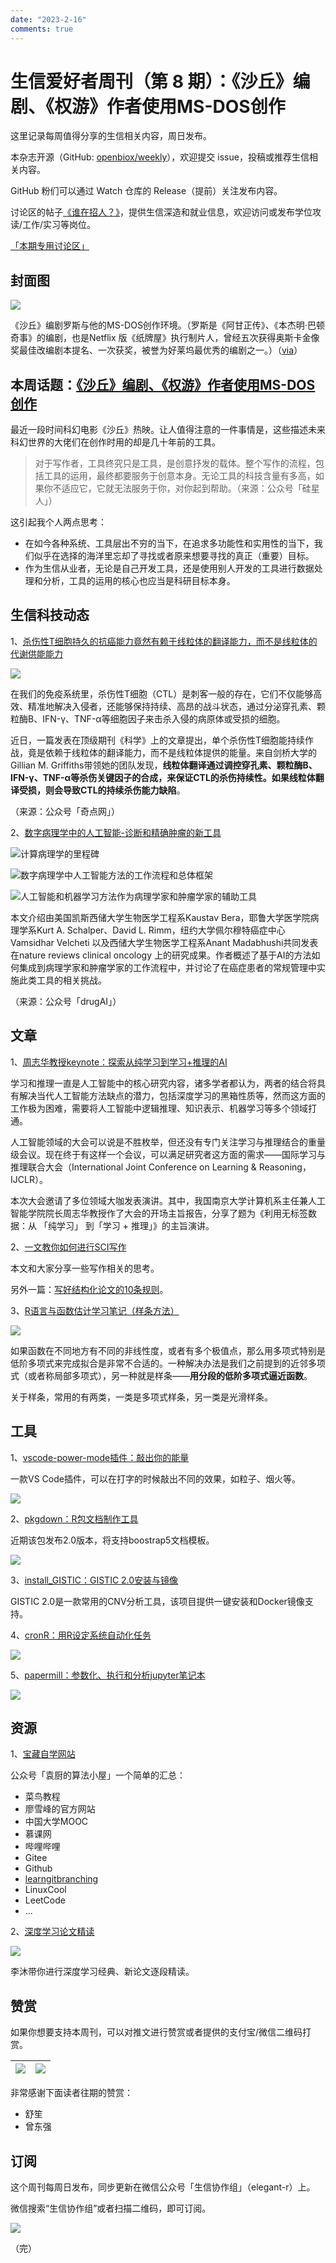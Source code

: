 ```yaml
---
date: "2023-2-16"
comments: true
---
```


# 生信爱好者周刊（第 8 期）：《沙丘》编剧、《权游》作者使用MS-DOS创作

这里记录每周值得分享的生信相关内容，周日发布。

本杂志开源（GitHub: [openbiox/weekly](https://github.com/openbiox/weekly)），欢迎提交 issue，投稿或推荐生信相关内容。

GitHub 粉们可以通过 Watch 仓库的 Release（提前）关注发布内容。

讨论区的帖子[《谁在招人？》](https://github.com/openbiox/weekly/issues/2)，提供生信深造和就业信息，欢迎访问或发布学位攻读/工作/实习等岗位。

[「本期专用讨论区」](https://github.com/openbiox/weekly/issues/223)

## 封面图


![](https://gitee.com/ShixiangWang/ImageCollection/raw/master/2021-11-7/1636269416867-image.png)

《沙丘》编剧罗斯与他的MS-DOS创作环境。（罗斯是《阿甘正传》、《本杰明·巴顿奇事》的编剧，也是Netflix 版《纸牌屋》执行制片人，曾经五次获得奥斯卡金像奖最佳改编剧本提名、一次获奖，被誉为好莱坞最优秀的编剧之一。）（[via](https://mp.weixin.qq.com/s/sXt4w8ei4RCxrg3PKV1tTA)）

## 本周话题：[《沙丘》编剧、《权游》作者使用MS-DOS创作](https://mp.weixin.qq.com/s/sXt4w8ei4RCxrg3PKV1tTA)

最近一段时间科幻电影《沙丘》热映。让人值得注意的一件事情是，这些描述未来科幻世界的大佬们在创作时用的却是几十年前的工具。

> 对于写作者，工具终究只是工具，是创意抒发的载体。整个写作的流程，包括工具的运用，最终都要服务于创意本身。无论工具的科技含量有多高，如果你不适应它，它就无法服务于你，对你起到帮助。（来源：公众号「硅星人」）

这引起我个人两点思考：

- 在如今各种系统、工具层出不穷的当下，在追求多功能性和实用性的当下，我们似乎在选择的海洋里忘却了寻找或者原来想要寻找的真正（重要）目标。
- 作为生信从业者，无论是自己开发工具，还是使用别人开发的工具进行数据处理和分析，工具的运用的核心也应当是科研目标本身。



## 生信科技动态

1、[杀伤性T细胞持久的抗癌能力竟然有赖于线粒体的翻译能力，而不是线粒体的代谢供能能力](https://mp.weixin.qq.com/s/6NCa-FMxCNMWr7uFneR1RA)


![](https://gitee.com/ShixiangWang/ImageCollection/raw/master/2021-11-7/1636270794219-image.png)


在我们的免疫系统里，杀伤性T细胞（CTL）是刺客一般的存在，它们不仅能够高效、精准地解决入侵者，还能够保持持续、高昂的战斗状态，通过分泌穿孔素、颗粒酶B、IFN-γ、TNF-α等细胞因子来击杀入侵的病原体或受损的细胞。

近日，一篇发表在顶级期刊《科学》上的文章提出，单个杀伤性T细胞能持续作战，竟是依赖于线粒体的翻译能力，而不是线粒体提供的能量。来自剑桥大学的Gillian M. Griffiths带领她的团队发现，**线粒体翻译通过调控穿孔素、颗粒酶B、IFN-γ、TNF-α等杀伤关键因子的合成，来保证CTL的杀伤持续性。如果线粒体翻译受损，则会导致CTL的持续杀伤能力缺陷**。

（来源：公众号「奇点网」）

2、[数字病理学中的人工智能-诊断和精确肿瘤的新工具](https://mp.weixin.qq.com/s/k-dqQx7vjlgv9gX91Eiizw)


![计算病理学的里程碑](https://gitee.com/ShixiangWang/ImageCollection/raw/master/2021-11-7/1636270926695-image.png)


![数字病理学中人工智能方法的工作流程和总体框架](https://gitee.com/ShixiangWang/ImageCollection/raw/master/2021-11-7/1636270818058-image.png)

![人工智能和机器学习方法作为病理学家和肿瘤学家的辅助工具](https://gitee.com/ShixiangWang/ImageCollection/raw/master/2021-11-7/1636270980483-image.png)


本文介绍由美国凯斯西储大学生物医学工程系Kaustav Bera，耶鲁大学医学院病理学系Kurt A. Schalper、David L. Rimm，纽约大学佩尔穆特癌症中心Vamsidhar Velcheti 以及西储大学生物医学工程系Anant Madabhushi共同发表在nature reviews clinical oncology 上的研究成果。作者概述了基于AI的方法如何集成到病理学家和肿瘤学家的工作流程中，并讨论了在癌症患者的常规管理中实施此类工具的相关挑战。

（来源：公众号「drugAI」）

## 文章

1、[周志华教授keynote：探索从纯学习到学习+推理的AI](https://mp.weixin.qq.com/s/pkCIr092Oet3PJJ9jcDvJg)

学习和推理一直是人工智能中的核心研究内容，诸多学者都认为，两者的结合将具有解决当代人工智能方法缺点的潜力，包括深度学习的黑箱性质等，然而这方面的工作极为困难，需要将人工智能中逻辑推理、知识表示、机器学习等多个领域打通。

人工智能领域的大会可以说是不胜枚举，但还没有专门关注学习与推理结合的重量级会议。现在终于有这样一个会议，可以满足研究者这方面的需求——国际学习与推理联合大会（International Joint Conference on Learning & Reasoning，IJCLR）。

本次大会邀请了多位领域大咖发表演讲。其中，我国南京大学计算机系主任兼人工智能学院院长周志华教授作了大会的开场主旨报告，分享了题为《利用无标签数据：从 「纯学习」 到「学习 + 推理」》的主旨演讲。

2、[一文教你如何进行SCI写作](https://mp.weixin.qq.com/s/yhqE-rEpzeeDypyGPGNdfw)

本文和大家分享一些写作相关的思考。

另外一篇：[写好结构化论文的10条规则](https://mp.weixin.qq.com/s/l8Z2YJs4t7ZJfIelQYPK-w)。

3、[R语言与函数估计学习笔记（样条方法）](https://blog.csdn.net/yujunbeta/article/details/26058625)


![](https://gitee.com/ShixiangWang/ImageCollection/raw/master/2021-11-7/1636271398615-image.png)


如果函数在不同地方有不同的非线性度，或者有多个极值点，那么用多项式特别是低阶多项式来完成拟合是非常不合适的。一种解决办法是我们之前提到的近邻多项式（或者称局部多项式），另一种就是样条——**用分段的低阶多项式逼近函数**。

关于样条，常用的有两类，一类是多项式样条，另一类是光滑样条。

## 工具

1、[vscode-power-mode插件：敲出你的能量](https://github.com/hoovercj/vscode-power-mode)

一款VS Code插件，可以在打字的时候敲出不同的效果，如粒子、烟火等。

![](https://gitee.com/ShixiangWang/ImageCollection/raw/master/2021-11-7/1636271480235-image.png)

2、[pkgdown：R包文档制作工具](https://github.com/r-lib/pkgdown/)

近期该包发布2.0版本，将支持boostrap5文档模板。

![](https://gitee.com/ShixiangWang/ImageCollection/raw/master/2021-11-7/1636271584985-image.png)

3、[install_GISTIC：GISTIC 2.0安装与镜像](https://github.com/ShixiangWang/install_GISTIC)

GISTIC 2.0是一款常用的CNV分析工具，该项目提供一键安装和Docker镜像支持。

4、[cronR：用R设定系统自动化任务](https://github.com/bnosac/cronR)


![](https://gitee.com/ShixiangWang/ImageCollection/raw/master/2021-11-7/1636271792680-image.png)

5、[papermill：参数化、执行和分析jupyter笔记本](https://github.com/nteract/papermill)


![](https://gitee.com/ShixiangWang/ImageCollection/raw/master/2021-11-7/1636271941637-image.png)


## 资源

1、[宝藏自学网站](https://mp.weixin.qq.com/s/fFZdnGIvoO3RfKzmZeBf6w)

公众号「袁厨的算法小屋」一个简单的汇总：

- 菜鸟教程
- 廖雪峰的官方网站
- 中国大学MOOC
- 慕课网
- 哔哩哔哩
- Gitee
- Github
- [learngitbranching](https://learngitbranching.js.org/?locale=zh_CN)
- LinuxCool
- LeetCode
- ...

2、[深度学习论文精读](https://github.com/mli/paper-reading)


![](https://gitee.com/ShixiangWang/ImageCollection/raw/master/2021-11-7/1636272275573-iShot2021-11-07%2016.04.19.png)


李沐带你进行深度学习经典、新论文逐段精读。

## 赞赏

如果你想要支持本周刊，可以对推文进行赞赏或者提供的支付宝/微信二维码打赏。

| ![](https://gitee.com/ShixiangWang/ImageCollection/raw/master/png/202109171440597.jpg) | ![](https://gitee.com/ShixiangWang/ImageCollection/raw/master/png/202109171440452.jpg) |
| ------------------------------------------------------------ | ------------------------------------------------------------ |

非常感谢下面读者往期的赞赏：

- 舒笙
- 曾东强

## 订阅

这个周刊每周日发布，同步更新在微信公众号「生信协作组」（elegant-r）上。

微信搜索“生信协作组”或者扫描二维码，即可订阅。

![](https://gitee.com/ShixiangWang/ImageCollection/raw/master/png/202109101438292.jpg)

（完）
